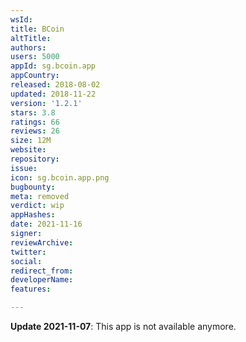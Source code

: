 ```yaml
---
wsId: 
title: BCoin
altTitle: 
authors: 
users: 5000
appId: sg.bcoin.app
appCountry: 
released: 2018-08-02
updated: 2018-11-22
version: '1.2.1'
stars: 3.8
ratings: 66
reviews: 26
size: 12M
website: 
repository: 
issue: 
icon: sg.bcoin.app.png
bugbounty: 
meta: removed
verdict: wip
appHashes: 
date: 2021-11-16
signer: 
reviewArchive: 
twitter: 
social: 
redirect_from: 
developerName: 
features: 

---
```


**Update 2021-11-07**: This app is not available anymore.

